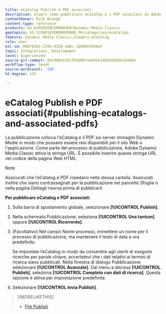 ```yaml
---
title: eCatalog Publish e PDF associati
description: Scopri come pubblicare eCatalog e i PDF associati da Adobe Dynamic Media Classic.
contentOwner: Rick Brough
content-type: reference
products: SG_EXPERIENCEMANAGER/Dynamic-Media-Classic
geptopics: SG_SCENESEVENONDEMAND_PK/categories/ecatalogs
feature: Dynamic Media Classic,Viewers,eCatalog
role: User
exl-id: 00b70162-2394-433d-a46c-1d90667030af
topic: Integrations, Development
level: Experienced
source-git-commit: 8dc990a1fb1355b00fa4839e14b92bb6562d40b4
workflow-type: tm+mt
source-wordcount: '195'
ht-degree: 13%

---
```


# eCatalog Publish e PDF associati{#publishing-ecatalogs-and-associated-pdfs}

La pubblicazione colloca l&#39;eCatalog e il PDF sui server immagini Dynamic Medie in modo che possano essere resi disponibili per il sito Web o l&#39;applicazione. Come parte del processo di pubblicazione, Adobe Dynamic Media Classic attiva la stringa URL. È possibile inserire questa stringa URL nel codice della pagina Web HTML.

>[!NOTE]
>
>Assicurati che l’eCatalog e PDF risiedano nella stessa cartella. Assicurati inoltre che siano contrassegnati per la pubblicazione nel pannello Sfoglia o nella pagina Dettagli risorsa prima di pubblicarli.

**Per pubblicare eCatalog e PDF associati:**

1. Sulla barra di spostamento globale, selezionare **[!UICONTROL Publish]**.
1. Nella schermata Pubblicazione, seleziona **[!UICONTROL Una tantum]** oppure **[!UICONTROL Ricorrente]**.
1. (Facoltativo) Nel campo Nome processo, immettere un nome per il processo di pubblicazione, ma mantenere il testo di data e ora predefinito.

   Se impostate l’eCatalog in modo da consentire agli utenti di eseguire ricerche per parole chiave, accertatevi che i dati relativi ai termini di ricerca siano pubblicati. Nella finestra di dialogo Pubblicazione selezionare **[!UICONTROL Avanzate]**. Dal menu a discesa **[!UICONTROL Publish]**, seleziona **[!UICONTROL Completo con dati di ricerca]**. Questa opzione è attiva per impostazione predefinita.

1. Selezionare **[!UICONTROL Invia Publish]**.

>[!MORELIKETHIS]
>
>* [File Publish](publishing-files.md)
